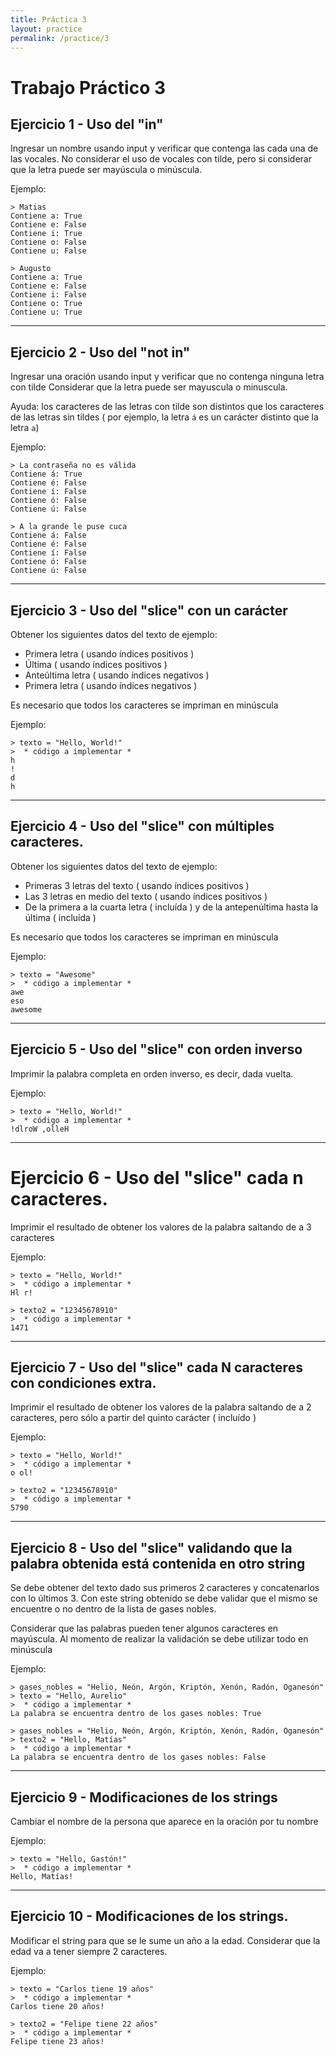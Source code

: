 ```yaml
---
title: Práctica 3
layout: practice
permalink: /practice/3
---
```


# Trabajo Práctico 3

## Ejercicio 1 - Uso del "in"

Ingresar un nombre usando input y verificar que contenga las cada una de las vocales.
No considerar el uso de vocales con tilde, pero si considerar que la letra puede ser mayúscula o minúscula.

Ejemplo: 
```
> Matias
Contiene a: True
Contiene e: False
Contiene i: True
Contiene o: False
Contiene u: False

> Augusto
Contiene a: True
Contiene e: False
Contiene i: False
Contiene o: True
Contiene u: True
```
************************************************** 

## Ejercicio 2 - Uso del "not in"

Ingresar una oración usando input y verificar que no contenga ninguna letra con tilde
Considerar que la letra puede ser mayuscula o minuscula.

Ayuda: los caracteres de las letras con tilde son distintos que los caracteres de las letras sin tildes
( por ejemplo, la letra `á` es un carácter distinto que la letra `a`)

Ejemplo: 
```
> La contraseña no es válida
Contiene á: True
Contiene é: False
Contiene í: False
Contiene ó: False
Contiene ú: False

> A la grande le puse cuca
Contiene á: False
Contiene é: False
Contiene í: False
Contiene ó: False
Contiene ú: False
```
************************************************** 

## Ejercicio 3 - Uso del "slice" con un carácter

Obtener los siguientes datos del texto de ejemplo:
* Primera letra ( usando índices positivos )
* Última  ( usando índices positivos )
* Anteúltima letra ( usando índices negativos )
* Primera letra ( usando índices negativos )

Es necesario que todos los caracteres se impriman en minúscula

Ejemplo: 
```
> texto = "Hello, World!"
>  * código a implementar *
h
!
d
h
```
************************************************** 

## Ejercicio 4 - Uso del "slice" con múltiples caracteres. 
Obtener los siguientes datos del texto de ejemplo:
* Primeras 3 letras del texto ( usando índices positivos )
* Las 3 letras en medio del texto ( usando índices positivos )
* De la primera a la cuarta letra ( incluída ) y de la antepenúltima hasta la última ( incluída )

Es necesario que todos los caracteres se impriman en minúscula

Ejemplo: 
```
> texto = "Awesome"
>  * código a implementar *
awe
eso
awesome
```

************************************************** 
## Ejercicio 5 - Uso del "slice" con orden inverso
Imprimir la palabra completa en orden inverso, es decir, dada vuelta.

Ejemplo: 
```
> texto = "Hello, World!"
>  * código a implementar *
!dlroW ,olleH
```

************************************************** 
# Ejercicio 6 - Uso del "slice" cada n caracteres.
Imprimir el resultado de obtener los valores de la palabra saltando de a 3 caracteres

Ejemplo: 
```
> texto = "Hello, World!"
>  * código a implementar *
Hl r!

> texto2 = "12345678910"
>  * código a implementar *
1471
```

************************************************** 
## Ejercicio 7 - Uso del "slice" cada N caracteres con condiciones extra.
Imprimir el resultado de obtener los valores de la palabra saltando de a 2 caracteres, pero sólo a partir del quinto carácter ( incluído )

Ejemplo: 
```
> texto = "Hello, World!"
>  * código a implementar *
o ol!

> texto2 = "12345678910"
>  * código a implementar *
5790
```

************************************************** 
## Ejercicio 8 - Uso del "slice" validando que la palabra obtenida está contenida en otro string
Se debe obtener del texto dado sus primeros 2 caracteres y concatenarlos con lo últimos 3.
Con este string obtenido se debe validar que el mismo se encuentre o no dentro de la lista de gases nobles.

Considerar que las palabras pueden tener algunos caracteres en mayúscula.
Al momento de realizar la validación se debe utilizar todo en minúscula

Ejemplo: 
```
> gases_nobles = "Helio, Neón, Argón, Kriptón, Xenón, Radón, Oganesón"
> texto = "Hello, Aurelio"
>  * código a implementar *
La palabra se encuentra dentro de los gases nobles: True

> gases_nobles = "Helio, Neón, Argón, Kriptón, Xenón, Radón, Oganesón"
> texto2 = "Hello, Matías"
>  * código a implementar *
La palabra se encuentra dentro de los gases nobles: False
```

************************************************** 
## Ejercicio 9 - Modificaciones de los strings
Cambiar el nombre de la persona que aparece en la oración por tu nombre

Ejemplo: 
```
> texto = "Hello, Gastón!"
>  * código a implementar *
Hello, Matías!

```

************************************************** 
## Ejercicio 10 - Modificaciones de los strings.
Modificar el string para que se le sume un año a la edad. 
Considerar que la edad va a tener siempre 2 caracteres. 

Ejemplo: 
```
> texto = "Carlos tiene 19 años"
>  * código a implementar *
Carlos tiene 20 años!

> texto2 = "Felipe tiene 22 años"
>  * código a implementar *
Felipe tiene 23 años!

```
